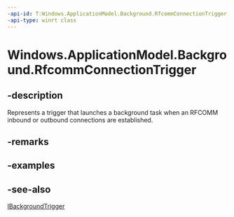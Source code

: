 ```yaml
---
-api-id: T:Windows.ApplicationModel.Background.RfcommConnectionTrigger
-api-type: winrt class
---
```


<!-- Class syntax.
public class RfcommConnectionTrigger : Windows.ApplicationModel.Background.IBackgroundTrigger, Windows.ApplicationModel.Background.IRfcommConnectionTrigger
-->

# Windows.ApplicationModel.Background.RfcommConnectionTrigger

## -description
Represents a trigger that launches a background task when an RFCOMM inbound or outbound connections are established.

## -remarks

## -examples

## -see-also
[IBackgroundTrigger](ibackgroundtrigger.md)